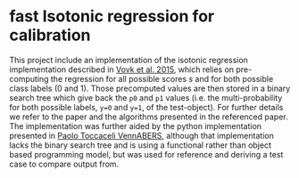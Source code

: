 # fast Isotonic regression for calibration 

This project include an implementation of the isotonic regression implementation described in [Vovk et al. 2015](http://alrw.net/articles/13.pdf), which relies on pre-computing the regression for all possible scores *s* and for both possible class labels (0 and 1). Those precomputed values are then stored in a binary search tree which give back the `p0` and `p1` values (i.e. the multi-probability for both possible labels, `y=0` and `y=1`, of the test-object). For further details we refer to the paper and the algorithms presented in the referenced paper. The implementation was further aided by the python implementation presented in [Paolo Toccaceli VennABERS](https://github.com/ptocca/VennABERS), although that implementation lacks the binary search tree and is using a functional rather than object based programming model, but was used for reference and deriving a test case to compare output from. 